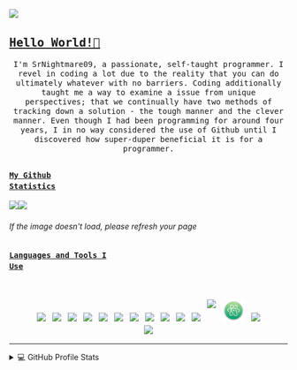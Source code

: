 <!-- GITHUB README PROFILE -->

<!--Banner-->
<img src = "https://media.discordapp.net/attachments/703521316057383013/846856759046045716/output-onlinepngtools.png?width=1080&height=485">

<br/>
<h2><samp><u>Hello World!👋 </u></samp></h2> 

<!--Introduction-->
<p align = "center"><samp>
I'm SrNightmare09, a passionate, self-taught programmer. I revel in coding a lot due to the reality that you can do ultimately whatever with no barriers. Coding additionally taught me a way to examine a issue from unique perspectives; that we continually have two methods of tracking down a solution - the tough manner and the clever manner.
Even though I had been programming for around four years, I in no way considered the use of Github until I discovered how super-duper beneficial it is for a programmer.
</samp></p>
<!--Github stats-->

##
### <code><u>My Github Statistics</u></code>
<img src = "https://metrics.lecoq.io/SrNightmare09?template=classic&base.activity=0&base.community=0&base.metadata=0&config.timezone=Asia%2FCalcutta" height = "170px"><img src = "https://github-readme-stats.vercel.app/api?username=SrNightmare09&show_icons=true&theme=gotham&bg_color=0D1117&border_color=0D1117&custom_title=Github%20Statistics&include_all_commits=true" height = "170px">

###### *If the image doesn't load, please refresh your page*
<!--Languages and tools-->
##
### <code><u>Languages and Tools I Use</u></code>
<br />

<p align="center">
<!--Languages-->
 
<img src="https://media.discordapp.net/attachments/703521316057383013/846300489595617320/a.png?width=497&height=497" height="40" style="vertical-align:down; margin:4px">
 <img src="https://media.discordapp.net/attachments/703521316057383013/846303852919783434/a_5.png" height="40" style="vertical-align:down; margin:4px">
<img src="https://media.discordapp.net/attachments/703521316057383013/846300995202187284/a_2.png?width=497&height=497" height="40" style="vertical-align:down; margin:4px">
<img src="https://media.discordapp.net/attachments/703521316057383013/846301246230364210/a_3.png?width=497&height=497" height="40" style="vertical-align:down; margin:4px">
  <img src="https://media.discordapp.net/attachments/703521316057383013/851313092185161808/a_1.png?width=497&height=497" height="40" style="vertical-align:down; margin:4px">
 <img src="https://media.discordapp.net/attachments/703521316057383013/851312476925984768/a.png?width=497&height=497" height="40" style="vertical-align:down; margin:4px">
<img src="https://media.discordapp.net/attachments/703521316057383013/846301727833849887/58480979cef1014c0b5e4901.png?width=368&height=497" height="40" style="vertical-align:down; margin:4px">

<!--Tools-->

<img src="https://media.discordapp.net/attachments/703521316057383013/846304286831804446/a_6.png?width=497&height=497" height="40" style="vertical-align:down; margin:4px">
<img src="https://media.discordapp.net/attachments/703521316057383013/847176922777255936/a.png" height="40" style="vertical-align:down; margin:4px">
<img src="https://user-images.githubusercontent.com/674621/71187801-14e60a80-2280-11ea-94c9-e56576f76baf.png" height="40" style="vertical-align:down; margin:4px">
<img src="https://media.discordapp.net/attachments/703521316057383013/846707399690944552/a.png" height="40" style="vertical-align:down; margin:4px">
<img src ="https://forum.sublimetext.com/uploads/default/original/3X/7/4/7483840f98832d90e041a4c650e4ee0666572a1a.png" style="vertical-align:top; margin:4px" height="40">
<img src="https://raw.githubusercontent.com/github/explore/80688e429a7d4ef2fca1e82350fe8e3517d3494d/topics/atom/atom.png" height="40" style="vertical-align:down; margin:4px">
<img src="https://media.discordapp.net/attachments/703521316057383013/846712722253938698/a_1.png" height="40" style="vertical-align:down; margin:4px">
<br />
<img src = "https://github-readme-stats.vercel.app/api/top-langs/?username=SrNightmare09&layout=compact&theme=gotham&text_color=777777&bg_color=0D1117&border_color=0D1117" height = "199px">
</p>

<hr>

<details> 
  <summary>💻 GitHub Profile Stats</summary>
  <br/>
    <a href="https://github.com/anuraghazra/github-readme-stats"><img alt="DenverCoder1's Github Stats" src="https://denvercoder1-github-readme-stats.vercel.app/api?username=DenverCoder1&show_icons=true&count_private=true&theme=react&hide_border=true&bg_color=1F222E&title_color=F85D7F&icon_color=F8D866" height = 190px/></a>
  <a href="https://github.com/anuraghazra/github-readme-stats"><img alt="DenverCoder1's Top Languages" src="https://denvercoder1-github-readme-stats.vercel.app/api/top-langs/?username=DenverCoder1&langs_count=8&layout=compact&theme=react&hide_border=true&bg_color=1F222E&title_color=F85D7F&icon_color=F8D866" height=190px /></a>
  <br/>
  <b>Note:</b> Top languages is only a metric of the languages my public code consists of and doesn't reflect experience or skill level.
</details>
